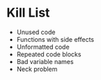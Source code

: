 Kill List
=========
* Unused code
* Functions with side effects
* Unformatted code
* Repeated code blocks
* Bad variable names
* Neck problem
